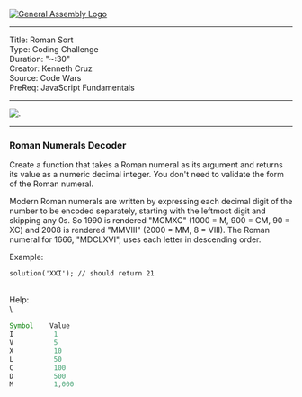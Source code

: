 [![General Assembly Logo](https://camo.githubusercontent.com/1a91b05b8f4d44b5bbfb83abac2b0996d8e26c92/687474703a2f2f692e696d6775722e636f6d2f6b6538555354712e706e67)](https://generalassemb.ly)

---
Title: Roman Sort <br>
Type: Coding Challenge <br>
Duration: "~:30" <br>
Creator: Kenneth Cruz <br>
Source: Code Wars <br>
PreReq: JavaScript Fundamentals


---
![.](https://media.tenor.com/images/f6452676b8ebe26bbac383ba74ab22af/tenor.gif)

--- 

### Roman Numerals Decoder

Create a function that takes a Roman numeral as its argument and returns its value as a numeric decimal integer. You don't need to validate the form of the Roman numeral. <br>

Modern Roman numerals are written by expressing each decimal digit of the number to be encoded separately, starting with the leftmost digit and skipping any 0s. So 1990 is rendered "MCMXC" (1000 = M, 900 = CM, 90 = XC) and 2008 is rendered "MMVIII" (2000 = MM, 8 = VIII). The Roman numeral for 1666, "MDCLXVI", uses each letter in descending order. <br>

Example: <br>
```
solution('XXI'); // should return 21
```
<br>
Help: <br>\

```javascript
Symbol    Value
I          1
V          5
X          10
L          50
C          100
D          500
M          1,000
```
